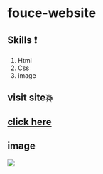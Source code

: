 # fouce-website

## Skills :exclamation:
1. Html
1. Css
1. image

## visit site💥

[click here](https://hanaazakaria.github.io/website/)
-------

## image
![](img/screenshot--2021.11.05-20_25_33.png)


